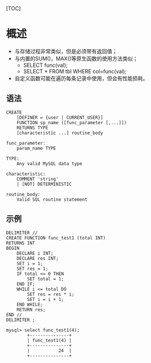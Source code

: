 [TOC]

# 概述

* 与存储过程非常类似，但是必须带有返回值；
* 与内置的SUM()，MAX()等原生函数的使用方法类似；
  * SELECT func(val);
  * SELECT * FROM tbl WHERE col=func(val);
* 自定义函数可能在遍历每条记录中使用，但会有性能损耗。

## 语法

```
CREATE
	[DEFINER = {user | CURRENT_USER}]
	FUNCTION sp_name ([func_parameter [,...]])
	RETURNS TYPE
	[characteristic ...] routine_body

func_parameter:
	param_name TYPE

TYPE:
	Any valid MySQL data type

characteristic:
	COMMENT 'string'
	| [NOT] DETERMINISTIC

routine_body:
	Valid SQL routine statement
```



## 示例

```
DELIMITER //
CREATE FUNCTION func_test1 (total INT)
RETURNS INT
BEGIN
	DECLARE i INT;
	DECLARE res INT;
	SET i = 1;
	SET res = 1;
	IF total <= 0 THEN
		SET total = 1;
	END IF;
	WHILE i <= total DO
		SET res = res * i;
		SET i = i + 1;
	END WHILE;
	RETURN res;
END //
DELIMITER ;

mysql> select func_test1(4);
        +---------------+
        | func_test1(4) |
        +---------------+
        |           24  |
        +---------------+
```

